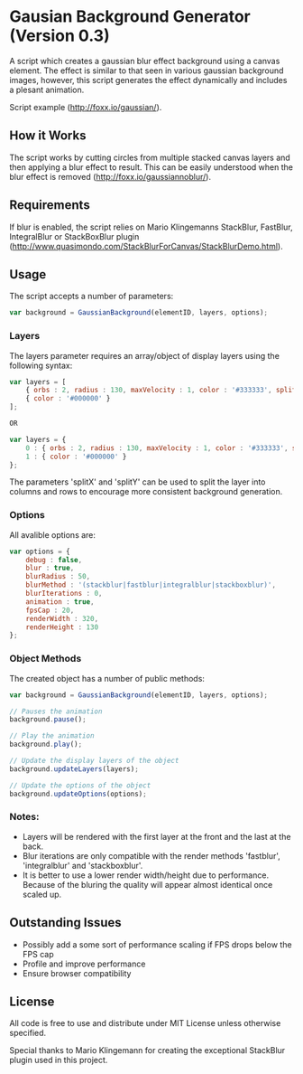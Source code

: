 # Gausian Background Generator (Version 0.3)
A script which creates a gaussian blur effect background using a canvas element. The effect is similar to that seen in various gaussian background images, however, this script generates the effect dynamically and includes a plesant animation.

Script example (http://foxx.io/gaussian/).

## How it Works
The script works by cutting circles from multiple stacked canvas layers and then applying a blur effect to result. This can be easily understood when the blur effect is removed (http://foxx.io/gaussiannoblur/).

## Requirements
If blur is enabled, the script relies on Mario Klingemanns StackBlur, FastBlur, IntegralBlur or StackBoxBlur plugin (http://www.quasimondo.com/StackBlurForCanvas/StackBlurDemo.html).

## Usage
The script accepts a number of parameters:

```javascript
var background = GaussianBackground(elementID, layers, options);
```
### Layers

The layers parameter requires an array/object of display layers using the following syntax:

```javascript
var layers = [
    { orbs : 2, radius : 130, maxVelocity : 1, color : '#333333', splitX : 0, splitY : 0 },
    { color : '#000000' }
];

OR

var layers = {
    0 : { orbs : 2, radius : 130, maxVelocity : 1, color : '#333333', splitX : 0, splitY : 0 },
    1 : { color : '#000000' }
};
```
The parameters 'splitX' and 'splitY' can be used to split the layer into columns and rows to encourage more consistent background generation.

### Options

All avalible options are:

```javascript
var options = {
    debug : false,
    blur : true,
    blurRadius : 50,
    blurMethod : '(stackblur|fastblur|integralblur|stackboxblur)',
    blurIterations : 0,
    animation : true,
    fpsCap : 20,
    renderWidth : 320,
    renderHeight : 130
};
```

### Object Methods

The created object has a number of public methods:

```javascript
var background = GaussianBackground(elementID, layers, options);

// Pauses the animation
background.pause();

// Play the animation
background.play();

// Update the display layers of the object
background.updateLayers(layers);

// Update the options of the object
background.updateOptions(options);
```

### Notes:
- Layers will be rendered with the first layer at the front and the last at the back.
- Blur iterations are only compatible with the render methods 'fastblur', 'integralblur' and 'stackboxblur'.
- It is better to use a lower render width/height due to performance. Because of the bluring the quality will appear almost identical once scaled up.

## Outstanding Issues
- Possibly add a some sort of performance scaling if FPS drops below the FPS cap
- Profile and improve performance
- Ensure browser compatibility

## License
All code is free to use and distribute under MIT License unless otherwise specified.

Special thanks to Mario Klingemann for creating the exceptional StackBlur plugin used in this project.
